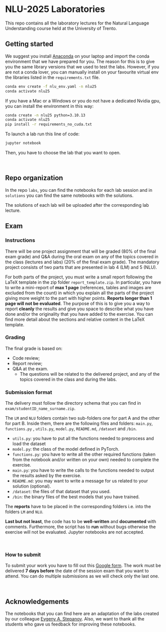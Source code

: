 # NLU-2025 Laboratories

This repo contains all the laboratory lectures for the Natural Language Understanding course held at the University of Trento.
<br>

## Getting started

We suggest you install [Anaconda](https://www.anaconda.com/download) on your laptop and import the conda environment that we have prepared for you. The reason for this is to give you the same library versions that we used to test the labs. However, if you are not a conda lover, you can manually install on your favourite virtual env the libraries listed in the `requirements.txt` file.

```bash
conda env create -f nlu_env.yaml -n nlu25
conda activate nlu25
```
If you have a Mac or a Windows or you do not have a dedicated Nvidia gpu, you can install the environment in this way:

```bash
conda create -n nlu25 python=3.10.13
conda activate nlu25
pip install -r requirements_no_cuda.txt
```

To launch a lab run this line of code:
```bash
jupyter notebook
```


Then, you have to choose the lab that you want to open.

<br>

## Repo organization
In the repo `labs`, you can find the notebooks for each lab session and in `solutions` you can find the same notebooks with the solutions.
<br>

The solutions of each lab will be uploaded after the corresponding lab lecture.


## Exam

### Instructions

There will be one project assignment that will be graded (80% of the final exam grade) and Q&A during the oral exam on any of the topics covered in the class (lectures and labs) (20% of the final exam grade).
The mandatory project consists of two parts that are presented in lab 4 (LM) and 5 (NLU).

For both parts of the project, you must write a small report following the LaTeX template in the zip folder `report_template.zip`. In particular, you have to write a mini-report of **max 1 page** (references, tables and images are excluded from the count) in which you explain all the parts of the project giving more weight to the part with higher points. **Reports longer than 1 page will not be evaluated**. The purpose of this is to give you a way to report **cleanly** the results and give you space to describe what you have done and/or the originality that you have added to the exercise. You can find more detail about the sections and relative content in the LaTeX template.

### Grading
The final grade is based on:
- Code review;
- Report review;
- Q&A at the exam.
    -  The questions will be related to the delivered project, and any of the topics covered in the class and during the labs.


### Submission format

The delivery must follow the directory schema that you can find in `exam/studentID_name_surname.zip`.

The `LM` and `NLU` folders contain two sub-folders one for part A and the other for part B.   Inside them, there are the following files and folders: `main.py`, `functions.py` ,  `utils.py`,  `model.py`,  `README.md`, `/dataset` and `/bin`.

- `utils.py`: you have to put all the functions needed to preprocess and load the dataset
- `model.py`: the class of the model defined in PyTorch.
- `functions.py`: you have to write all the other required functions (taken from the notebook and/or written on your own) needed to complete the exercise.
- `main.py`: you have to write the calls to the functions needed to output the results asked by the exercise.
- `README.md`: you may want to write a message for us related to your solution (optional).
- `/dataset`: the files of that dataset that you used.
- `/bin`: the binary files of the best models that you have trained.

 The **reports** have to be placed in the corresponding folders i.e. into the folders `LM` and `NLU`.

**Last but not least**, the code has to be **well-written** and **documented** with comments. Furthermore, the script has to **run** without bugs otherwise the exercise will not be evaluated. Jupyter notebooks are not accepted.

<br>

### How to submit
To submit your work you have to fill out this [Google form](https://forms.gle/CFxQ87ZLZVvc7cvs8). The work must be delivered **7 days before** the date of the session exam that you want to attend. You can do multiple submissions as we will check only the last one.

<br>

## Acknowledgements
The notebooks that you can find here are an adaptation of the labs created by our colleague [Evgeny A. Stepanov](https://github.com/esrel). Also, we want to thank all the students who gave us feedback for improving these notebooks.
